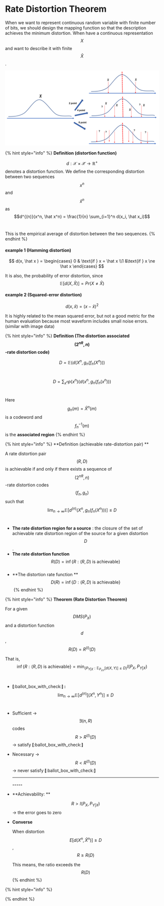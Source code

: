 # Rate Distortion Theorem

When we want to represent continuous random variable with finite number of bits, we should design the mapping function so that the description achieves the minimum distortion. When have a continuous representation $$X$$ and want to describe it with finite $$\hat X$$.&#x20;

![](../.gitbook/assets/continuous.png)

{% hint style="info" %}
**Definition (distortion function)**

$$d : \mathcal{X} \times \mathcal{\hat X} \rightarrow \mathbb{R}^+$$denotes a distortion function. We define the corresponding distortion between two sequences $$x^n$$ and $$\hat x^n$$ as  $$d^{(n)}(x^n, \hat x^n) = \frac{1}{n} \sum_{i=1}^n d(x_i, \hat x_i)$$​

This is the empirical average of distortion between the two sequences.
{% endhint %}

#### example 1 (Hamming distortion)

$$
d(x, \hat x ) = \begin{cases}
0 & \text{if } x = \hat x \\1 &\text{if } x \ne \hat x 
\end{cases}
$$

It is also, the probability of error distortion, since $$\mathbb{E}[d(X,\hat X)] = Pr(X \ne \hat X)$$

#### example 2 (Squared-error distortion)

$$
d(x, \hat x ) = (x- \hat x ) ^2
$$

​It is highly related to the mean squared error, but not a good metric for the human evaluation because most waveform includes small noise errors. (similar with image data)

{% hint style="info" %}
**Definition (The distortion associated **$$(2^{nR},n)$$**-rate distortion code)**

$$D=\mathbb{E}(d(X^n, g_n(f_n(X^n)))$$​

$$D=\sum_{x^n} p(x^n)(d(x^n, g_n(f_n(x^n)))$$​

Here $$g_n(m) = \hat{X}^n(m)$$ is a codeword and $$f_n^{-1}(m)$$ is the **associated region**
{% endhint %}





{% hint style="info" %}
**Definition (achievable rate-distortion pair) **

A rate distortion pair $$(R,D)$$ is achievable if and only if there exists a sequence of $$(2^{nR}, n)$$-rate distortion codes $$(f_n, g_n)$$such that$$\lim_{n\rightarrow \infty} \mathbb{E}[d^{(n)} (X^n, g_n(f_n(X^n)))] \le D$$​

* **The rate distortion region for a source** : the closure of the set of achievable rate distortion region of the source for a given distortion $$D$$.
* **The rate distortion function** $$R(D) = \inf\{R:(R,D) \text{~is achievable}\}$$​
* **​The distortion rate function  **$$D(R)= \inf\{D: (R,D) \text{ is achievable}\}$$​
{% endhint %}

{% hint style="info" %}
**Theorem (Rate Distortion Theorem)**

For a given $$DMS(P_X)$$ and a distortion function $$d$$, $$R(D) = R^{(I)} (D)$$

That is, ​ $$\inf\{R:(R,D) \text{~is achievable}\}= \min_{\{P_{Y|X}: \mathbb{E}_{P_{XY}}[d(X,Y)] \le D\}} I(P_X, P_{Y|X})$$**​**

* **\[**:ballot\_box\_with\_check:**] :** $$\lim_{n\rightarrow \infty} \mathbb{E}[d^{(n)} [(X^n, Y^n) ] \le D$$​&#x20;
* Sufficient -> $$\exists (n,R)$$ codes $$R > R^{(I)}(D)$$ -> satisfy **\[**:ballot\_box\_with\_check:**]**
*   Necessary -> $$R < R^{(I)}(D)$$ -> never satisfy **\[**:ballot\_box\_with\_check:**]**

    ****

    **-----**
*   **Achievability: **

    $$R> I(P_X, P_{Y|X})$$-> the error goes to zero
*   **Converse**

    When distortion $$E[d(X^n, \hat X^n)] \ge D$$​, $$R\ge R(D)$$

    This means, the ratio exceeds the $$R(D)$$
{% endhint %}

{% hint style="info" %}

{% endhint %}



